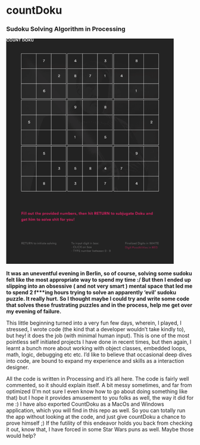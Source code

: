 # countDoku
### Sudoku Solving Algorithm in Processing

<img src="https://github.com/silvergravel/countDoku/blob/master/inAction.gif" width="450">

__It was an uneventful evening in Berlin, so of course, solving some sudoku felt like the most appropriate way to spend my time :/ But then I ended up slipping into an obsessive ( and not very smart ) mental space that led me to spend 2 f***ing hours trying to solve an apparently ‘evil’ sudoku puzzle. It really hurt. So I thought maybe I could try and write some code that solves these frustrating puzzles and in the process, help me get over my evening of failure.__

This little beginning turned into a very fun few days, wherein, I played, I stressed, I wrote code (the kind that a developer wouldn’t take kindly to), but hey! it does the job (with minimal human input). This is one of the most pointless self initiated projects I have done in recent times, but then again, I learnt a bunch more about working with object classes, embedded loops, math, logic, debugging etc etc. I’d like to believe that occasional deep dives into code, are bound to expand my experience and skills as a interaction designer.

All the code is written in Processing and it’s all here. The code is fairly well commented, so it should explain itself. A bit messy sometimes, and far from optimized (I'm not sure I even know how to go about doing something like that) but I hope it provides amusement to you folks as well, the way it did for me :) I have also exported CountDoku as a MacOs and Windows application, which you will find in this repo as well. So you can totally run the app without looking at the code, and just give countDoku a chance to prove himself ;) If the futility of this endeavor holds you back from checking it out, know that, I have forced in some Star Wars puns as well. Maybe those would help?
